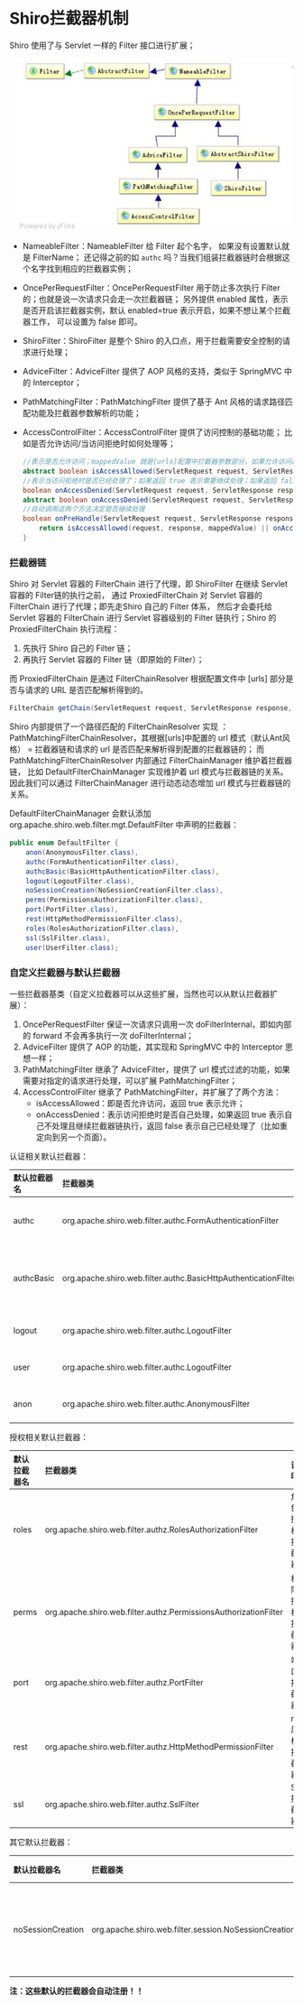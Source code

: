 Shiro拦截器机制
====================================================================
Shiro 使用了与 Servlet 一样的 Filter 接口进行扩展；

![shiro拦截器机制](img/shiro拦截器机制.png)

+ NameableFilter：NameableFilter 给 Filter 起个名字， 如果没有设置默认就是 FilterName；
还记得之前的如 `authc` 吗？当我们组装拦截器链时会根据这个名字找到相应的拦截器实例；
+ OncePerRequestFilter：OncePerRequestFilter 用于防止多次执行 Filter 的；也就是说一次请求只会走一次拦截器链；
另外提供 enabled 属性，表示是否开启该拦截器实例，默认 enabled=true 表示开启，如果不想让某个拦截器工作，
可以设置为 false 即可。
+ ShiroFilter：ShiroFilter 是整个 Shiro 的入口点，用于拦截需要安全控制的请求进行处理；
+ AdviceFilter：AdviceFilter 提供了 AOP 风格的支持，类似于 SpringMVC 中的 Interceptor；
+ PathMatchingFilter：PathMatchingFilter 提供了基于 Ant 风格的请求路径匹配功能及拦截器参数解析的功能；
+ AccessControlFilter：AccessControlFilter 提供了访问控制的基础功能； 比如是否允许访问/当访问拒绝时如何处理等；

    ```java
    //表示是否允许访问；mappedValue 就是[urls]配置中拦截器参数部分，如果允许访问返回 true，否则 false；
    abstract boolean isAccessAllowed(ServletRequest request, ServletResponse response, Object mappedValue) throws Exception;
    //表示当访问拒绝时是否已经处理了；如果返回 true 表示需要继续处理；如果返回 false 表示该拦截器实例已经处理了，将直接返回即可
    boolean onAccessDenied(ServletRequest request, ServletResponse response, Object mappedValue) throws Exception;
    abstract boolean onAccessDenied(ServletRequest request, ServletResponse response) throwsException;
    //自动调用这两个方法决定是否继续处理
    boolean onPreHandle(ServletRequest request, ServletResponse response, Object mappedValue) throws Exception {
        return isAccessAllowed(request, response, mappedValue) || onAccessDenied(request,response, mappedValue);
    }
    ```

### 拦截器链
Shiro 对 Servlet 容器的 FilterChain 进行了代理，即 ShiroFilter 在继续 Servlet 容器的 Filter链的执行之前，
通过 ProxiedFilterChain 对 Servlet 容器的 FilterChain 进行了代理；即先走Shiro 自己的 Filter 体系，
然后才会委托给 Servlet 容器的 FilterChain 进行 Servlet 容器级别的 Filter 链执行；Shiro 的 ProxiedFilterChain 执行流程：

1. 先执行 Shiro 自己的 Filter 链；
2. 再执行 Servlet 容器的 Filter 链（即原始的 Filter）；

而 ProxiedFilterChain 是通过 FilterChainResolver 根据配置文件中 [urls] 部分是否与请求的 URL 是否匹配解析得到的。
```java
FilterChain getChain(ServletRequest request, ServletResponse response, FilterChain originalChain);
```

Shiro 内部提供了一个路径匹配的 FilterChainResolver 实现 ：PathMatchingFilterChainResolver，其根据[urls]中配置的 url 模式（默认Ant风格）
= 拦截器链和请求的 url 是否匹配来解析得到配置的拦截器链的； 而 PathMatchingFilterChainResolver 内部通过 FilterChainManager 维护着拦截器链，
比如 DefaultFilterChainManager 实现维护着 url 模式与拦截器链的关系。因此我们可以通过 FilterChainManager 进行动态动态增加 url 模式与拦截器链的关系。

DefaultFilterChainManager 会默认添加 org.apache.shiro.web.filter.mgt.DefaultFilter 中声明的拦截器：
```java
public enum DefaultFilter {
    anon(AnonymousFilter.class),
    authc(FormAuthenticationFilter.class),
    authcBasic(BasicHttpAuthenticationFilter.class),
    logout(LogoutFilter.class),
    noSessionCreation(NoSessionCreationFilter.class),
    perms(PermissionsAuthorizationFilter.class),
    port(PortFilter.class),
    rest(HttpMethodPermissionFilter.class),
    roles(RolesAuthorizationFilter.class),
    ssl(SslFilter.class),
    user(UserFilter.class);
```

### 自定义拦截器与默认拦截器

一些拦截器基类（自定义拉截器可以从这些扩展，当然也可以从默认拦截器扩展）：

1. OncePerRequestFilter 保证一次请求只调用一次 doFilterInternal，即如内部的 forward 不会再多执行一次 doFilterInternal；
2. AdviceFilter 提供了 AOP 的功能，其实现和 SpringMVC 中的 Interceptor 思想一样；
3. PathMatchingFilter 继承了 AdviceFilter，提供了 url 模式过滤的功能，如果需要对指定的请求进行处理，可以扩展 PathMatchingFilter；
4. AccessControlFilter 继承了 PathMatchingFilter，并扩展了了两个方法：
    + isAccessAllowed：即是否允许访问，返回 true 表示允许；
    + onAccessDenied：表示访问拒绝时是否自己处理，如果返回 true 表示自己不处理且继续拦截器链执行，返回 false 表示自己已经处理了（比如重定向到另一个页面）。


认证相关默认拦截器：

| 默认拉截器名 | 拦截器类 | 说明 |
| :-----------| :-------| :----|
| authc | org.apache.shiro.web.filter.authc.FormAuthenticationFilter | 基于表单的拦截器 |
| authcBasic | org.apache.shiro.web.filter.authc.BasicHttpAuthenticationFilter | Basic HTTP 身份验证拦截器 |
| logout | org.apache.shiro.web.filter.authc.LogoutFilter | 退出拦截器 |
| user | org.apache.shiro.web.filter.authc.LogoutFilter | 用户拦截器 |
| anon | org.apache.shiro.web.filter.authc.AnonymousFilter | 匿名拦截器 |

授权相关默认拦截器：

| 默认拉截器名 | 拦截器类 | 说明 |
| :-----------| :-------| :----|
| roles | org.apache.shiro.web.filter.authz.RolesAuthorizationFilter | 角色授权拦截器 |
| perms | org.apache.shiro.web.filter.authz.PermissionsAuthorizationFilter | 权限授权拦截器 |
| port | org.apache.shiro.web.filter.authz.PortFilter | 端口拦截器 |
| rest | org.apache.shiro.web.filter.authz.HttpMethodPermissionFilter | rest 风格拦截器 |
| ssl | org.apache.shiro.web.filter.authz.SslFilter | SSL 拦截器 |

其它默认拦截器：

| 默认拉截器名 | 拦截器类 | 说明 |
| :-----------| :-------| :----|
| noSessionCreation | org.apache.shiro.web.filter.session.NoSessionCreationFilter | 不创建会话拦截器 |

**注：这些默认的拦截器会自动注册！！**
